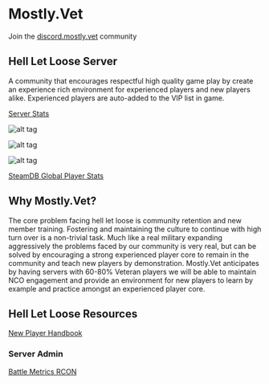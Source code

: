 # Mostly.Vet
Join the [discord.mostly.vet](https://discord.mostly.vet) community

## Hell Let Loose Server
A community that encourages respectful high quality game play by create an experience rich environment for experienced players and new players alike. Experienced players are auto-added to the VIP list in game.

[Server Stats](https://www.battlemetrics.com/servers/search?q=mostly.vet&game=hll&sort=score)

![alt tag](https://cdn.battlemetrics.com/b/horizontal500x80px/14589762.png?foreground=%23EEEEEE&background=%23222222&lines=%23333333&linkColor=%231185ec&chartColor=%23FF0700)

![alt tag](https://cdn.battlemetrics.com/b/horizontal500x80px/14652889.png?foreground=%23EEEEEE&background=%23222222&lines=%23333333&linkColor=%231185ec&chartColor=%23FF0700)

![alt tag](https://cdn.battlemetrics.com/b/horizontal500x80px/14652417.png?foreground=%23EEEEEE&background=%23222222&lines=%23333333&linkColor=%231185ec&chartColor=%23FF0700)

[SteamDB Global Player Stats](https://steamdb.info/app/686810/graphs/)

## Why Mostly.Vet?
The core problem facing hell let loose is community retention and new member training. Fostering and maintaining the culture to continue with high turn over is a non-trivial task. Much like a real military expanding aggressively the problems faced by our community is very real, but can be solved by encouraging a strong experienced player core to remain in the community and teach new players by demonstration. Mostly.Vet anticipates by having servers with 60-80% Veteran players we will be able to maintain NCO engagement and provide an environment for new players to learn by example and practice amongst an experienced player core. 

## Hell Let Loose Resources

[New Player Handbook](https://www.reddit.com/r/HellLetLoose/comments/ou3g0t/hll_new_player_guide/)

### Server Admin

[Battle Metrics RCON](https://www.battlemetrics.com/rcon/servers/14589762)
